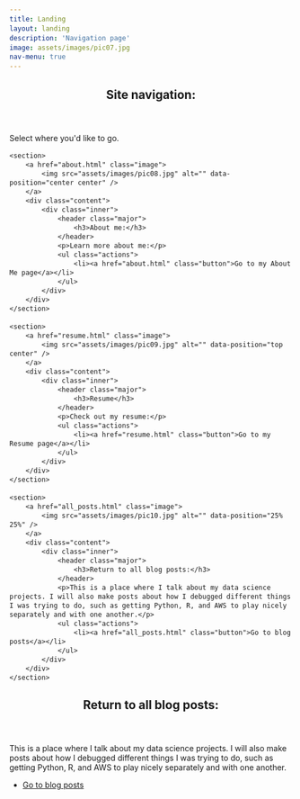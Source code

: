 ```yaml
---
title: Landing
layout: landing
description: 'Navigation page'
image: assets/images/pic07.jpg
nav-menu: true
---
```


<!-- Main -->
<div id="main">

<!-- One -->
<section id="one">
	<div class="inner">
		<header class="major">
			<h2>Site navigation:</h2>
		</header>
		<p>Select where you'd like to go.</p>
	</div>
</section>

<!-- Two -->
<section id="two" class="spotlights">

	<section>
		<a href="about.html" class="image">
			<img src="assets/images/pic08.jpg" alt="" data-position="center center" />
		</a>
		<div class="content">
			<div class="inner">
				<header class="major">
					<h3>About me:</h3>
				</header>
				<p>Learn more about me:</p>
				<ul class="actions">
					<li><a href="about.html" class="button">Go to my About Me page</a></li>
				</ul>
			</div>
		</div>
	</section>

	<section>
		<a href="resume.html" class="image">
			<img src="assets/images/pic09.jpg" alt="" data-position="top center" />
		</a>
		<div class="content">
			<div class="inner">
				<header class="major">
					<h3>Resume</h3>
				</header>
				<p>Check out my resume:</p>
				<ul class="actions">
					<li><a href="resume.html" class="button">Go to my Resume page</a></li>
				</ul>
			</div>
		</div>
	</section>

	<section>
		<a href="all_posts.html" class="image">
			<img src="assets/images/pic10.jpg" alt="" data-position="25% 25%" />
		</a>
		<div class="content">
			<div class="inner">
				<header class="major">
					<h3>Return to all blog posts:</h3>
				</header>
				<p>This is a place where I talk about my data science projects. I will also make posts about how I debugged different things I was trying to do, such as getting Python, R, and AWS to play nicely separately and with one another.</p>
				<ul class="actions">
					<li><a href="all_posts.html" class="button">Go to blog posts</a></li>
				</ul>
			</div>
		</div>
	</section>

</section>

<!-- Three -->
<section id="three">
	<div class="inner">
		<header class="major">
			<h2>Return to all blog posts:</h2>
		</header>
		<p>This is a place where I talk about my data science projects. I will also make posts about how I debugged different things I was trying to do, such as getting Python, R, and AWS to play nicely separately and with one another.</p>
		<ul class="actions">
			<li><a href="all_posts.html" class="button next">Go to blog posts</a></li>
		</ul>
	</div>
</section>

</div>
